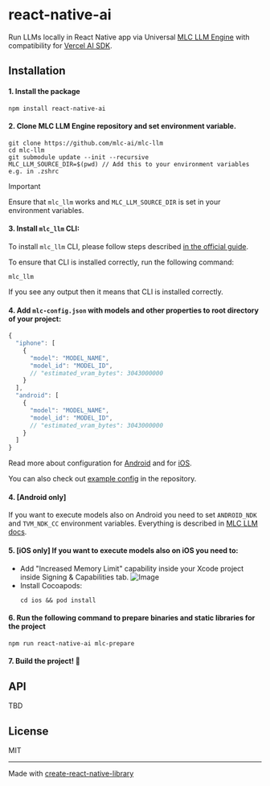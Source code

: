 # react-native-ai

Run LLMs locally in React Native app via Universal [MLC LLM Engine](https://github.com/mlc-ai/mlc-llm) with compatibility for [Vercel AI SDK](https://sdk.vercel.ai/docs/).

## Installation

#### 1. Install the package

```
npm install react-native-ai
```

#### 2. Clone MLC LLM Engine repository and set environment variable.

```
git clone https://github.com/mlc-ai/mlc-llm
cd mlc-llm
git submodule update --init --recursive
MLC_LLM_SOURCE_DIR=$(pwd) // Add this to your environment variables e.g. in .zshrc
```

> [!IMPORTANT]
> Ensure that `mlc_llm` works and `MLC_LLM_SOURCE_DIR` is set in your environment variables.

#### 3. Install `mlc_llm` CLI:

To install `mlc_llm` CLI, please follow steps described [in the official guide](https://llm.mlc.ai/docs/install/mlc_llm.html).

To ensure that CLI is installed correctly, run the following command:

```
mlc_llm
```

If you see any output then it means that CLI is installed correctly.

#### 4. Add `mlc-config.json` with models and other properties to root directory of your project:

```js
{
  "iphone": [
    {
      "model": "MODEL_NAME",
      "model_id": "MODEL_ID",
      // "estimated_vram_bytes": 3043000000
    }
  ],
  "android": [
    {
      "model": "MODEL_NAME",
      "model_id": "MODEL_ID",
      // "estimated_vram_bytes": 3043000000
    }
  ]
}
```

Read more about configuration for [Android](https://llm.mlc.ai/docs/deploy/android.html#customize-the-app) and for [iOS](https://llm.mlc.ai/docs/deploy/ios.html#customize-the-app).

You can also check out [example config](https://github.com/callstackincubator/ai/blob/main/example/mlc-config.json) in the repository.

#### 4. **[Android only]**

If you want to execute models also on Android you need to set `ANDROID_NDK` and `TVM_NDK_CC` environment variables. Everything is described in [MLC LLM docs](https://llm.mlc.ai/docs/deploy/android.html#id2).

#### 5. **[iOS only]** If you want to execute models also on iOS you need to:

- Add "Increased Memory Limit" capability inside your Xcode project inside Signing & Capabilities tab.
  ![Image](https://github.com/user-attachments/assets/0f8eec76-2900-48d9-91b8-ad7b3adce235)
- Install Cocoapods:
  ```
  cd ios && pod install
  ```

#### 6. Run the following command to prepare binaries and static libraries for the project

```
npm run react-native-ai mlc-prepare
```

#### 7. Build the project! 🚀

## API

TBD

## License

MIT

---

Made with [create-react-native-library](https://github.com/callstack/react-native-builder-bob)
